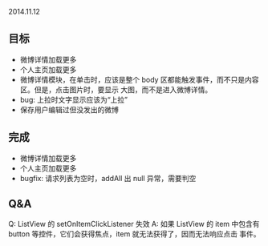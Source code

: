 2014.11.12

## 目标

* 微博详情加载更多
* 个人主页加载更多
* 微博详情模块，在单击时，应该是整个 body 区都能触发事件，而不只是内容区。但是，点击图片时，要显示
大图，而不是进入微博详情。
* bug: 上拉时文字显示应该为“上拉”
* 保存用户编辑过但没发出的微博

## 完成

* 微博详情加载更多
* 个人主页加载更多
* bugfix: 请求列表为空时，addAll 出 null 异常，需要判空

## Q&A

Q: ListView 的 setOnItemClickListener 失效
A: 如果 ListView 的 item 中包含有 button 等控件，它们会获得焦点，item 就无法获得了，因而无法响应点击
事件。


